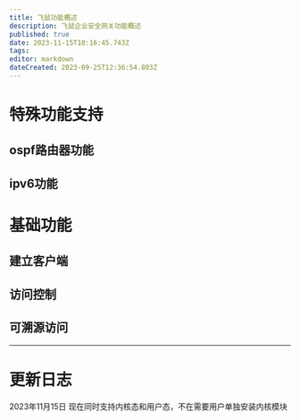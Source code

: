 ```yaml
---
title: 飞鼠功能概述
description: 飞鼠企业安全网关功能概述
published: true
date: 2023-11-15T10:16:45.743Z
tags: 
editor: markdown
dateCreated: 2023-09-25T12:36:54.803Z
---
```


# 特殊功能支持
## ospf路由器功能
## ipv6功能
# 基础功能
## 建立客户端
## 访问控制
## 可溯源访问
-------------
# 更新日志
2023年11月15日
现在同时支持内核态和用户态，不在需要用户单独安装内核模块